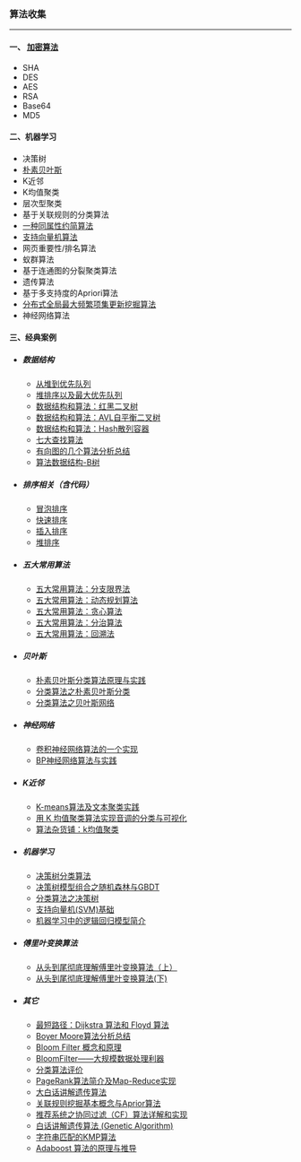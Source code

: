 ### 算法收集

---

#### 一、 [加密算法](doc/encry.md)

* SHA
* DES
* AES
* RSA
* Base64
* MD5

#### 二、机器学习

* 决策树
* [朴素贝叶斯](http://blog.csdn.net/androidlushangderen/article/details/42680161)
* K近邻
* K均值聚类
* 层次型聚类
* 基于关联规则的分类算法
* [一种同属性约简算法](http://www.cnki.com.cn/Article/CJFDTotal-JSGG201203015.htm)
* [支持向量机算法](http://blog.csdn.net/androidlushangderen/article/details/42780439)
* 网页重要性/排名算法
* 蚁群算法
* 基于连通图的分裂聚类算法
* 遗传算法
* 基于多支持度的Apriori算法
* [分布式全局最大频繁项集更新挖掘算法](http://www.cnki.com.cn/Article/CJFDTOTAL-HZLG201112032.htm)
* 神经网络算法


#### 三、经典案例

* ##### 数据结构
	* [从堆到优先队列](http://mp.weixin.qq.com/s/7N_J6ky8MR6VwmvWOnau5w)
	* [堆排序以及最大优先队列](http://mp.weixin.qq.com/s/IP06HE-ECrxrgg6bNEl9aA)
	* [数据结构和算法：红黑二叉树](http://mp.weixin.qq.com/s/4XqWqr6_GNZt19-dXD6HsQ)
	* [数据结构和算法：AVL自平衡二叉树](http://mp.weixin.qq.com/s/uZcr7rZVe80VVNuCGMsDYg)
	* [数据结构和算法：Hash散列容器](http://mp.weixin.qq.com/s/e0ZTkmGYnXgB59VKhIRhdw)
	* [七大查找算法](http://mp.weixin.qq.com/s/hzfC1G3mnVCaqeey2wFoMQ)
	* [有向图的几个算法分析总结](http://mp.weixin.qq.com/s/pSGsmaaGefe4vBGXML2j_w)
	* [算法数据结构-B树](https://mp.weixin.qq.com/s/3KWiO2RWw3xIFJzqDX0KUA)

* ##### 排序相关（含代码）

	* [冒泡排序](BubblingSort.md)
	* [快速排序](QuickSort.md)
	* [插入排序](InsertSort.md)
	* [堆排序](StackSort.md)

* ##### 五大常用算法
	* [五大常用算法：分支限界法](http://mp.weixin.qq.com/s/7VoFTypaRi_3hMIw5-0tAA)
	* [五大常用算法：动态规划算法](http://mp.weixin.qq.com/s/VShiGc9BRS9SlEmdeWSbIw)
	* [五大常用算法：贪心算法](http://mp.weixin.qq.com/s/5ba_ZNgWWeMiYpD_c6MPGQ)
	* [五大常用算法：分治算法](http://mp.weixin.qq.com/s/iiVC1Fg8YvkFr3DhDKpK4Q)
	* [五大常用算法：回溯法](http://mp.weixin.qq.com/s/V0juA6xs2KDzKOP6SbsaLA)

* ##### 贝叶斯
	* [朴素贝叶斯分类算法原理与实践](http://mp.weixin.qq.com/s/AV1izguFhWIhFPGiYaEX2Q)
	* [分类算法之朴素贝叶斯分类](http://mp.weixin.qq.com/s/CkxiQ_62qLKjSGvmr7Rjfw)
	* [分类算法之贝叶斯网络](https://mp.weixin.qq.com/s/bdY8KkMp-tNbZD1jfAp6CA)
	
* ##### 神经网络
	* [卷积神经网络算法的一个实现](http://mp.weixin.qq.com/s/cRmJwooPPGbsZjnUP5hGmA)
	* [BP神经网络算法与实践](http://mp.weixin.qq.com/s/c8lcdN5g71kbrB4Ux-nEMw)

* ##### K近邻
	* [K-means算法及文本聚类实践](http://mp.weixin.qq.com/s/QHoFVcG3gFbXng-0g4LugA)
	* [用 K 均值聚类算法实现音调的分类与可视化](http://mp.weixin.qq.com/s/EEneXphgUDxHJmNkS4JJAg)
	* [算法杂货铺：k均值聚类](https://mp.weixin.qq.com/s/XhbbapA_zcNPjiCM-dCEoA)
	

* ##### 机器学习
	* [决策树分类算法](http://mp.weixin.qq.com/s/WHSNeI73qcXGUyAtRrNw5w)
	* [决策树模型组合之随机森林与GBDT](http://mp.weixin.qq.com/s/Cu1w1LQkSmEvsN86e-kMXg)
	* [分类算法之决策树](https://mp.weixin.qq.com/s/wARk6anY5o4-ruOOGBcRKg)
	* [支持向量机(SVM)基础](http://mp.weixin.qq.com/s/bzZ64tVaBHeCPmNx-d1BbA)
	* [机器学习中的逻辑回归模型简介](https://mp.weixin.qq.com/s/JKvjejHWppyXXKadyqNLxQ)

* ##### 傅里叶变换算法
	* [从头到尾彻底理解傅里叶变换算法（上）](http://mp.weixin.qq.com/s/oWmUdF2HnPM-L49Gmw8wSw)
	* [从头到尾彻底理解傅里叶变换算法(下)](http://mp.weixin.qq.com/s/2OhxhOeAqRvKcwhXi66KYw)

* ##### 其它
	* [最短路径：Dijkstra 算法和 Floyd 算法](http://mp.weixin.qq.com/s/7ul8ep08Us0HbSmy8QFHew)
	* [Boyer Moore算法分析总结](http://mp.weixin.qq.com/s/yjN7xdSDJX716RsIaHg40A)
	* [Bloom Filter 概念和原理](http://mp.weixin.qq.com/s/QiFR3AHZtFkFpq6-hEIakg)
	* [BloomFilter——大规模数据处理利器](http://mp.weixin.qq.com/s/N64Lh2g5zW3xCt9gLX7PGw)
	* [分类算法评价](http://mp.weixin.qq.com/s/ssRbbSxxOSvxAVjgpIsXLQ)
	* [PageRank算法简介及Map-Reduce实现](http://mp.weixin.qq.com/s/E_hRXP-poFGtzOlZzydGcQ)
	* [大白话讲解遗传算法](http://mp.weixin.qq.com/s/uMunkEM69byFzPcHRFsIKg)
	* [关联规则挖掘基本概念与Aprior算法](http://mp.weixin.qq.com/s/j1_lTCQKxlF4CKbjwrifcA)
	* [推荐系统之协同过滤（CF）算法详解和实现](http://mp.weixin.qq.com/s/FNf01WRmx7if55KkaGRJFQ)
	* [白话讲解遗传算法 (Genetic Algorithm)](http://mp.weixin.qq.com/s/Cu77VmMwhEBh6zGt5aWHdg)
	* [字符串匹配的KMP算法](http://mp.weixin.qq.com/s/m2cgiVCoh5hwvgPSwKJHpQ)
	* [Adaboost 算法的原理与推导](https://mp.weixin.qq.com/s/tZNKT7kO-DgSgza1jkkV8w)





